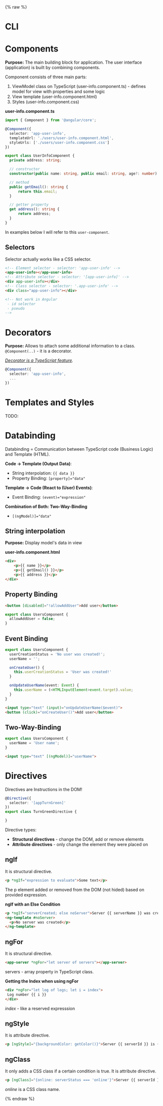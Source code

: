 {% raw %}
# CLI


# Components

**Purpose:** The main building block for application. The user interface (application) is built by combining components.

Component consists of three main parts:
1. ViewModel class on TypeScript (user-info.component.ts) - defines model for view with properties and some logic
1. View template (user-info.component.html)
1. Styles (user-info.component.css)

**user-info.component.ts**
```ts
import { Component } from '@angular/core';

@Component({
  selector: 'app-user-info',
  templateUrl: './users/user-info.component.html',
  styleUrls: ['./users/user-info.component.css']
})

export class UserInfoComponent {
  private address: string;

  // constructor
  constructor(public name: string, public email: string, age?: number) {}

  // method
  public getEmail(): string {
      return this.email;
  }

  // getter property
  get address(): string {
      return address;
  }
}
```

In examples below I will refer to this `user-component`.

## Selectors

Selector actually works like a CSS selector.

```html
<!-- Element selector - selector: 'app-user-info' -->
<app-user-info></app-user-info>
<!-- Attribute selector - selector: '[app-user-info]' -->
<div app-user-info></div>
<!-- Class selector - selector: '.app-user-info' -->
<div class="app-user-info"></div>

<!-- Not work in Angular 
 - id selector
 - pseudo
-->
```

# Decorators

**Purpose:** Allows to attach some additional information to a class. `@Component(..)` - it is a decorator.

*[Decorator is a TypeScript feature](https://www.typescriptlang.org/docs/handbook/decorators.html).*

```ts
@Component({
  selector: 'app-user-info',
  ...
})
```

# Templates and Styles

TODO:

# Databinding

Databinding = Communication between TypeScript code (Business Logic) and Template (HTML).

**Code -> Template (Output Data)**:
* String interpolation: `{{ data }}`
* Property Binding: `[property]="data"`

**Template -> Code (React to (User) Events)**:
* Event Binding: `(event)="expression"`

**Combination of Both: Two-Way-Binding**
* `[(ngModel)]="data"`

## String interpolation

**Purpose:** Display model's data in view

**user-info.component.html**

```html
<div>
    <p>{{ name }}</p>
    <p>{{ getEmail() }}</p>
    <p>{{ address }}</p>
</div>
```

## Property Binding

```html
<button [disabled]="!allowAddUser">Add user</button>
```
```ts
export class UsersComponent {
  allowAddUser = false;
}
```

## Event Binding

```ts
export class UsersComponent {
  userCreationStatus = 'No user was created!';
  userName = '';

  onCreateUser() {
    this.userCreationStatus = 'User was created!'
  }

  onUpdateUserName(event: Event) {
    this.userName = (<HTMLInputElement>event.target).value;
  }
}
```
```html
<input type="text" (input)="onUpdateUserName($event)">
<button (click)="onCreateUser()">Add user</button>
```

## Two-Way-Binding

```ts
export class UsersComponent {
  userName = 'User name';
}
```
```html
<input type="text" [(ngModel)]="userName">
```

# Directives

Directives are Instructions in the DOM!

```ts
@Directive({
  selector: '[appTurnGreen]'
})
export class TurnGreenDirective {

}
```

Directive types:
* **Structural directives** - change the DOM, add or remove elements
* **Attribute directives** - only change the element they were placed on

## ngIf

It is structural directive.
```html
<p *ngIf="expression to evaluate">Some text</p>
```
The p element added or removed from the DOM (not hided) based on provided expression.

**ngIf with an Else Condition**

```html
<p *ngIf="serverCreated; else noServer">Server {{ serverName }} was created</p>
<ng-template #noServer>
  <p>No server was created</p>
</ng-template>
```

## ngFor

It is structural directive.
```html
<app-server *ngFor="let server of servers"></app-server>
```
servers - array property in TypeScript class.

**Getting the Index when using ngFor**

```html
<div *ngFor="let log of logs; let i = index">
 Log number {{ i }}
</div>
```
*index* - like a reserved expresssion

## ngStyle

It is attribute directive.
```html
<p [ngStyle]="{backgroundColor: getColor()}">Server {{ serverId }} is {{ getServerStatus() }}</p>
```

## ngClass

It only adds a CSS class if a certain condition is true. It is attribute directive.

```html
<p [ngClass]="{online: serverStatus === 'online'}">Server {{ serverId }} is {{ getServerStatus() }}</p>
```

*online* is a CSS class name.

{% endraw %}